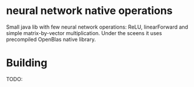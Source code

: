 # neural network native operations

Small java lib with few neural network operations: ReLU, linearForward and simple matrix-by-vector multiplication.
Under the sceens it uses precompiled OpenBlas native library.

# Building
TODO:
